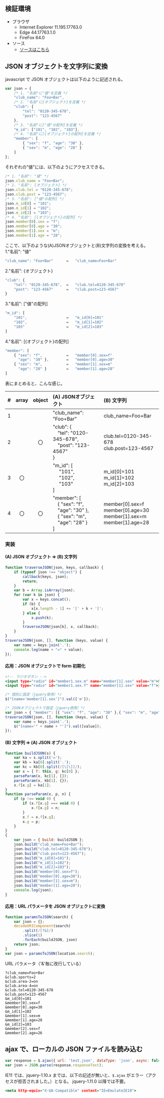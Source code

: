 ## 検証環境

- ブラウザ
	- Internet Explorer 11.195.17763.0
	- Edge 44.17763.1.0
	- FireFox 64.0
- ソース
	- [ソースはこちら](https://github.com/sugao516/hello-world/tree/master/006 "")

## JSON オブジェクトを文字列に変換

javascript で JSON オブジェクトは以下のように記述される。

``` test.js
var json = {
	/* 1. "名前"に"値"を定義 */
	"club_name": "Foo+Bar",
	/* 2. "名前"に{オブジェクト}を定義 */
	"club": {
		"tel": "0120-345-678",
		"post": "123-4567"
	},
	/* 3. "名前"に["値"の配列]を定義 */
	"m_id": ["101", "102", "103"],
	/* 4. "名前"に[{オブジェクト}の配列]を定義 */
	"member": [
		{ "sex": "f", "age": "30" },
		{ "sex": "m", "age": "28" }
	]
};
```

それぞれの"値"には、以下のようにアクセスできる。

``` test.js
/* 1. "名前": "値" */
json.club_name = "Foo+Bar";
/* 2. "名前": {オブジェクト} */
json.club.tel = "0120-345-678";
json.club.post = "123-4567";
/* 3. "名前": ["値"の配列] */
json.m_id[0] = "101";
json.m_id[1] = "102";
json.m_id[2] = "103";
/* 4. "名前": [{オブジェクト}の配列] */
json.member[0].sex = "f";
json.member[0].age = "30";
json.member[1].sex = "m";
json.member[1].age = "28";
```

ここで、以下のような(A)JSONオブジェクトと(B)文字列の変換を考える。  
1."名前": "値"

``` test.js
"club_name": "Foo+Bar"		⇔	"club_name=Foo+Bar"
```

2."名前": {オブジェクト}

``` test.js
"club": {
	"tel": "0120-345-678",	⇔	"club.tel=0120-345-678"
	"post": "123-4567"		⇔	"club.post=123-4567"
}
```

3."名前": ["値"の配列]

``` test.js
"m_id": [
	"101",					⇔	"m_id[0]=101"
	"102",					⇔	"m_id[1]=102"
	"103"					⇔	"m_id[2]=103"
]
```

4."名前": [{オブジェクト}の配列]

``` test.js
"member": [
	{ "sex": "f",			⇔	"member[0].sex=f"
	  "age": "30" },		⇔	"member[0].age=30"
	{ "sex": "m",			⇔	"member[1].sex=m"
	  "age": "28" }			⇔	"member[1].age=28"
]
```

表にまとめると、こんな感じ。

| # | array | object | (A) JSONオブジェクト | (B) 文字列 |
|--:|:-:|:-:|:--|:--|
| 1 |  |  | "club_name": "Foo+Bar" |club_name=Foo+Bar|
| 2 |  |〇| "club": { <br>&emsp;"tel": "0120-345-678", <br>&emsp;"post": "123-4567" <br> } |club.tel=0120-345-678<br>club.post=123-4567|
| 3 |〇|  | "m_id": [<br>&emsp; "101",<br>&emsp; "102",<br>&emsp; "103"<br>] |m_id[0]=101 <br> m_id[1]=102 <br> m_id[2]=103 |
| 4 |〇|〇| "member": [<br>&emsp;{ "sex": "f", <br>&emsp;"age": "30" }, <br>&emsp;{ "sex": "m", <br>&emsp;"age": "28" } <br>] |member[0].sex=f <br> member[0].age=30 <br> member[1].sex=m <br> member[1].age=28|

### 実装

#### (A) JSON オブジェクト ⇒ (B) 文字列

``` test.js
function traverseJSON(json, keys, callback) {
	if (typeof json !== "object") {
		callback(keys, json);
		return;
	}
	var b = Array.isArray(json);
	for (var k in json) {
		var x = keys.concat();
		if (b) {
			x[x.length - 1] += '[' + k + ']';
		} else {
			x.push(k);
		}
		traverseJSON(json[k], x, callback);
	}
}
traverseJSON(json, [], function (keys, value) {
	var name = keys.join('.');
	console.log(name + "=" + value);
});
```
#### 応用：JSON オブジェクトで form 初期化

``` test.html
<!-- ラジオボタン -->
<input type="radio" id="member1.sex.m" name="member[1].sex" value="m">男
<input type="radio" id="member1.sex.f" name="member[1].sex" value="f">女
```
``` test.js
/* 個別に設定（jquery使用）*/
$("[name='member[1].sex']").val(['m']);

/* JSONオブジェクトで設定（jquery使用）*/
var json = { "member": [{ "sex": "f", "age": "30" },{ "sex": "m", "age": "28" }]};
traverseJSON(json, [], function (keys, value) {
	var name = keys.join('.');
	$("[name='" + name + "']").val([value]);
});
```

#### (B) 文字列 ⇒ (A) JSON オブジェクト

``` test.js
function buildJSON(s) {
	var ka = s.split('=');
	var kb = ka[0].split('.');
	var kc = kb[0].split(/[\[\]]/);
	var x = { f: this, g: kc[0] };
	parseParam(x, kc[1], []);
	parseParam(x, kb[1], {});
	x.f[x.g] = ka[1];
}
function parseParam(x, p, n) {
	if (p !== void 0) {
		if (x.f[x.g] === void 0) {
			x.f[x.g] = n;
		}
		x.f = x.f[x.g];
		x.g = p;
	}
}
{
	var json = { build: buildJSON };
	json.build("club_name=Foo+Bar");
	json.build("club.tel=0120-345-678");
	json.build("club.post=123-4567");
	json.build("m_id[0]=101");
	json.build("m_id[1]=102");
	json.build("m_id[2]=103");
	json.build("member[0].sex=f");
	json.build("member[0].age=30");
	json.build("member[1].sex=m");
	json.build("member[1].age=28");
	console.log(json);
}
```

#### 応用：URL パラメータを JSON オブジェクトに変換

``` test.js
function paramsToJSON(search) {
	var json = {};
	decodeURIComponent(search)
		.split(/[?&]/)
		.slice(1)
		.forEach(buildJSON, json)
	return json;
}
var json = paramsToJSON(location.search);
```

URL パラメータ（'&'毎に改行している）

```
?club_name=Foo+Bar
&club.sports=2
&club.area-2=on
&club.area-4=on
&club.tel=0120-345-678
&club.post=123-4567
&m_id[0]=101
&member[0].sex=f
&member[0].age=30
&m_id[1]=102
&member[1].sex=m
&member[1].age=28
&m_id[2]=103
&member[2].sex=f
&member[2].age=26
```

## ajax で、ローカルの JSON ファイルを読み込む

``` test.js
var response = $.ajax({ url: 'test.json', dataType: 'json', async: false });
var json = JSON.parse(response.responseText);
```

IE11 では、jquery-1.10.x までは、以下の記述が無いと、`$.ajax` がエラー（アクセスが拒否されました。）となる。
jquery-1.11.0 以降では不要。

``` test.html
<meta http-equiv="X-UA-Compatible" content="IE=EmulateIE10">
```
